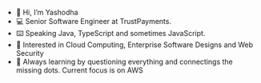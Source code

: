 - 👋  Hi, I’m Yashodha
- :computer:  Senior Software Engineer at TrustPayments.
- :keyboard:  Speaking Java, TypeScript and sometimes JavaScript. 
- 👀  Interested in Cloud Computing, Enterprise Software Designs and Web Security
- 🌱  Always learning by questioning everything and connectings the missing dots. Current focus is on AWS  

<!---
yashodhah/yashodhah is a ✨ special ✨ repository because its `README.md` (this file) appears on your GitHub profile.
You can click the Preview link to take a look at your changes.
--->
